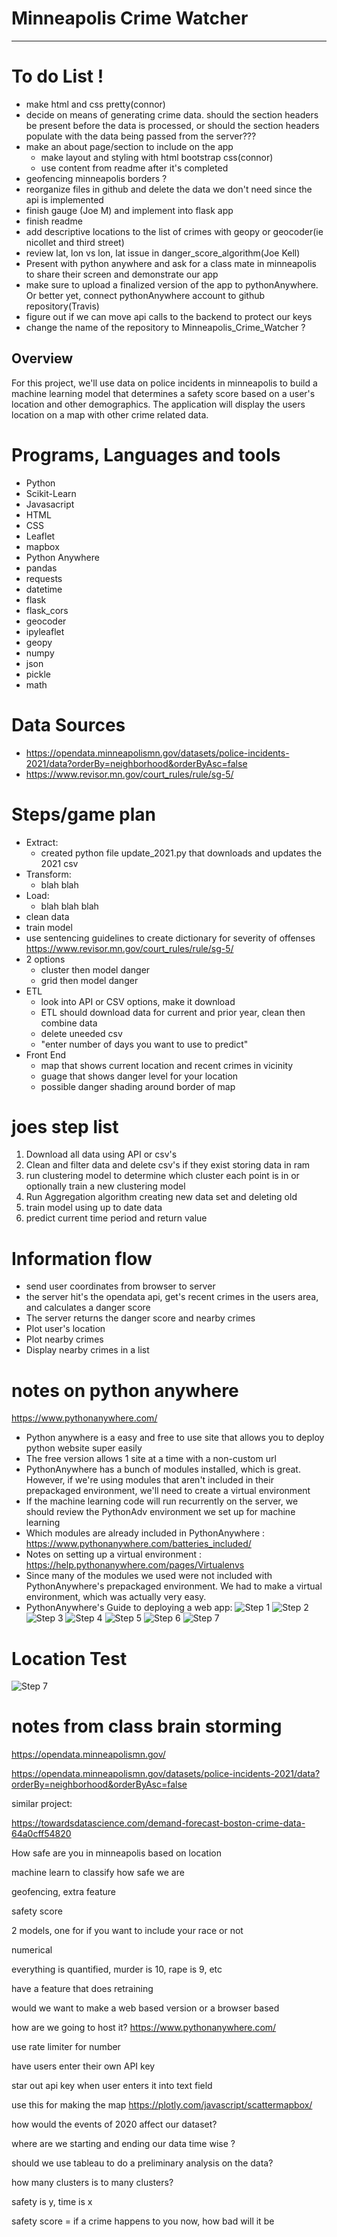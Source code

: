 # Minneapolis Crime Watcher

---

# **To do List !**
- make html and css pretty(connor)
- decide on means of generating crime data. should the section headers be present before the data is processed, or should the section headers populate with the data being passed from the server???
- make an about page/section to include on the app
    - make layout and styling with html bootstrap css(connor)
    - use content from readme after it's completed
- geofencing minneapolis borders ?
- reorganize files in github and delete the data we don't need since the api is implemented
- finish gauge (Joe M) and implement into flask app
- finish readme
- add descriptive locations to the list of crimes with geopy or geocoder(ie nicollet and third street)
- review lat, lon vs lon, lat issue in danger_score_algorithm(Joe Kell)
- Present with python anywhere and ask for a class mate in minneapolis to share their screen and demonstrate our app
- make sure to upload a finalized version of the app to pythonAnywhere. Or better yet, connect pythonAnywhere account to github repository(Travis)
- figure out if we can move api calls to the backend to protect our keys
- change the name of the repository to Minneapolis_Crime_Watcher ?


## Overview
For this project, we'll use data on police incidents in minneapolis to build a machine learning model that determines a safety score based on a user's location and other demographics. The application will display the users location on a map with other crime related data. 


# Programs, Languages and tools
- Python
- Scikit-Learn
- Javasacript
- HTML
- CSS
- Leaflet
- mapbox
- Python Anywhere
- pandas
- requests
- datetime
- flask
- flask_cors
- geocoder
- ipyleaflet
- geopy
- numpy
- json
- pickle
- math


# Data Sources
- https://opendata.minneapolismn.gov/datasets/police-incidents-2021/data?orderBy=neighborhood&orderByAsc=false
- https://www.revisor.mn.gov/court_rules/rule/sg-5/


#  Steps/game plan
- Extract:
    - created python file update_2021.py that downloads and updates the 2021 csv
- Transform:
    - blah blah
- Load:
    - blah blah blah
- clean data
- train model
- use sentencing guidelines to create dictionary for severity of offenses https://www.revisor.mn.gov/court_rules/rule/sg-5/
- 2 options
    - cluster then model danger
    - grid then model danger
- ETL 
    - look into API or CSV options, make it download
    - ETL should download data for current and prior year, clean then combine data
    - delete uneeded csv
    - "enter number of days you want to use to predict"
- Front End
    - map that shows current location and recent crimes in vicinity
    - guage that shows danger level for your location
    - possible danger shading around border of map

# joes step list

1. Download all data using API or csv's
2. Clean and filter data and delete csv's if they exist storing data in ram 
3. run clustering model to determine which cluster each point is in or optionally train a new clustering model
4. Run Aggregation algorithm creating new data set and deleting old
5. train model using up to date data
6. predict current time period and return value


# Information flow
- send user coordinates from browser to server
- the server hit's the opendata api, get's recent crimes in the users area, and calculates a danger score
- The server returns the danger score and nearby crimes
- Plot user's location
- Plot nearby crimes
- Display nearby crimes in a list

# notes on python anywhere

https://www.pythonanywhere.com/

- Python anywhere is a easy and free to use site that allows you to deploy python website super easily
- The free version allows 1 site at a time with a non-custom url  
- PythonAnywhere has a bunch of modules installed, which is great. However, if we're using modules that aren't included in their prepackaged environment, we'll need to create a virtual environment
- If the machine learning code will run recurrently on the server, we should review the PythonAdv environment we set up for machine learning
- Which modules are already included in PythonAnywhere : https://www.pythonanywhere.com/batteries_included/
- Notes on setting up a virtual environment : https://help.pythonanywhere.com/pages/Virtualenvs
- Since many of the modules we used were not included with PythonAnywhere's prepackaged environment. We had to make a virtual environment, which was actually very easy.
- PythonAnywhere's Guide to deploying a web app:
 ![Step 1](./images/deploying_a_web_app/CAPTURE1.JPG "Step 1")
 ![Step 2](./images/deploying_a_web_app/CAPTURE2.JPG "Step 2")
 ![Step 3](./images/deploying_a_web_app/CAPTURE3.JPG "Step 3")
 ![Step 4](./images/deploying_a_web_app/CAPTURE4.JPG "Step 4")
 ![Step 5](./images/deploying_a_web_app/CAPTURE5.JPG "Step 5")
 ![Step 6](./images/deploying_a_web_app/CAPTURE6.JPG "Step 6")
 ![Step 7](./images/deploying_a_web_app/CAPTURE7.JPG "Step 7")


# Location Test
![Step 7](./images/fulton_location_test.JPG "Location test")



# notes from class brain storming
https://opendata.minneapolismn.gov/

https://opendata.minneapolismn.gov/datasets/police-incidents-2021/data?orderBy=neighborhood&orderByAsc=false


similar project:

https://towardsdatascience.com/demand-forecast-boston-crime-data-64a0cff54820


How safe are you in minneapolis based on location

machine learn to classify how safe we are

geofencing, extra feature

safety score

2 models, one for if you want to include your race or not

numerical

everything is quantified, murder is 10, rape is 9, etc

have a feature that does retraining

would we want to make a web based version or a browser based

how are we going to host it? https://www.pythonanywhere.com/

use rate limiter for number

have users enter their own API key

star out api key when user enters it into text field

use this for making the map https://plotly.com/javascript/scattermapbox/

how would the events of 2020 affect our dataset?

where are we starting and ending our data time wise ?

should we use tableau to do a preliminary analysis on the data?

how many clusters is to many clusters?

safety is y, time is x

safety score = if a crime happens to you now, how bad will it be






